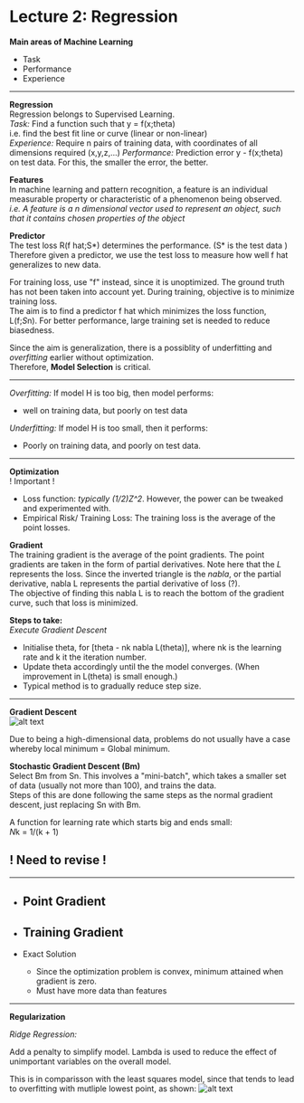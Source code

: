 # Lecture 2: Regression

**Main areas of Machine Learning**
- Task
- Performance
- Experience

---
**Regression** <br>
Regression belongs to Supervised Learning. <br>
*Task:* Find a function such that y = f(x;theta) <br>
i.e. find the best fit line or curve (linear or non-linear) <br>
*Experience:* Require n pairs of training data, with coordinates of all dimensions required (x,y,z,...)
*Performance:* Prediction error y - f(x;theta) on test data. For this, the smaller the error, the better. <br>

**Features** <br>
In machine learning and pattern recognition, a feature is an individual measurable property or characteristic of a phenomenon being observed. <br>
*i.e. A feature is a n dimensional vector used to represent an object, such that it contains chosen properties of the object* <br>

**Predictor** <br>
The test loss R(f hat;S*) determines the performance. (S* is the test data ) <br>
Therefore given a predictor, we use the test loss to measure how well f hat generalizes to new data. <br>

For training loss, use "f" instead, since it is unoptimized. The ground truth has not been taken into account yet. During training, objective is to minimize training loss. <br>
The aim is to find a predictor f hat which minimizes the loss function, L(f;*S*n). For better performance, large training set is needed to reduce biasedness. <br>

Since the aim is generalization, there is a possiblity of underfitting and *overfitting* earlier without optimization. <br>
Therefore, **Model Selection** is critical.

---
*Overfitting:* If model H is too big, then model performs:
- well on training data, but poorly on test data

*Underfitting:* If model H is too small, then it performs:
- Poorly on training data, and poorly on test data.

---
**Optimization** <br>
! Important !
- Loss function: *typically (1/2)Z^2*. However, the power can be tweaked and experimented with.
- Empirical Risk/ Training Loss: The training loss is the average of the point losses.

**Gradient** <br>
The training gradient is the average of the point gradients. The point gradients are taken in the form of partial derivatives. Note here that the *L* represents the loss. Since the inverted triangle is the *nabla*, or the partial derivative, nabla L represents the partial derivative of loss (?). <br>
The objective of finding this nabla L is to reach the bottom of the gradient curve, such that loss is minimized. <br>

**Steps to take:** <br>
*Execute Gradient Descent* 
- Initialise theta, for [theta -  nk nabla L(theta)], where nk is the learning rate and k it the iteration number.
- Update theta accordingly until the the model converges. (When improvement in L(theta) is small enough.)
- Typical method is to gradually reduce step size.

---
**Gradient Descent** <br>
![alt text](https://cdn-images-1.medium.com/max/1600/1*f9a162GhpMbiTVTAua_lLQ.png " Local minimum Gradient Descent")

Due to being a high-dimensional data, problems do not usually have a case whereby local minimum = Global minimum.

**Stochastic Gradient Descent (Bm)** <br>
Select Bm from Sn. This involves a "mini-batch", which takes a smaller set of data (usually not more than 100), and trains the data. <br>
Steps of this are done following the same steps as the normal gradient descent, just replacing Sn with Bm. <br>

A function for learning rate which starts big and ends small: <br>
*N*k = 1/(k + 1)

<h2> ! Need to revise ! </h2>

---
- Point Gradient
    - 
- Training Gradient
    - 

- Exact Solution
    - Since the optimization problem is convex, minimum attained when gradient is zero.
    - Must have more data than features

---
**Regularization** <br>

*Ridge Regression:*

Add a penalty to simplify model. Lambda is used to reduce the effect of unimportant variables on the overall model. <br>

This is in comparisson with the least squares model, since that tends to lead to overfitting with mutliple lowest point, as shown:
![alt text](https://github.com/clemencegoh/SUTD_Machine_Learning_01.112/Notes/images/least_squares_compare.jpg " Ridge vs Least squares ")


